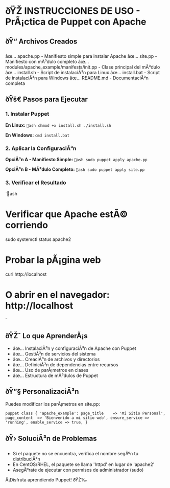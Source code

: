 ﻿# ðŸŽ­ INSTRUCCIONES DE USO - PrÃ¡ctica de Puppet con Apache

## ðŸ“ Archivos Creados

âœ… apache.pp - Manifiesto simple para instalar Apache
âœ… site.pp - Manifiesto con mÃ³dulo completo
âœ… modules/apache_example/manifests/init.pp - Clase principal del mÃ³dulo
âœ… install.sh - Script de instalaciÃ³n para Linux
âœ… install.bat - Script de instalaciÃ³n para Windows
âœ… README.md - DocumentaciÃ³n completa

## ðŸš€ Pasos para Ejecutar

### 1. Instalar Puppet

**En Linux:**
`ash
chmod +x install.sh
./install.sh
`

**En Windows:**
`cmd
install.bat
`

### 2. Aplicar la ConfiguraciÃ³n

**OpciÃ³n A - Manifiesto Simple:**
`ash
sudo puppet apply apache.pp
`

**OpciÃ³n B - MÃ³dulo Completo:**
`ash
sudo puppet apply site.pp
`

### 3. Verificar el Resultado

`ash
# Verificar que Apache estÃ© corriendo
sudo systemctl status apache2

# Probar la pÃ¡gina web
curl http://localhost

# O abrir en el navegador: http://localhost
`

## ðŸŽ¯ Lo que AprenderÃ¡s

- âœ… InstalaciÃ³n y configuraciÃ³n de Apache con Puppet
- âœ… GestiÃ³n de servicios del sistema
- âœ… CreaciÃ³n de archivos y directorios
- âœ… DefiniciÃ³n de dependencias entre recursos
- âœ… Uso de parÃ¡metros en clases
- âœ… Estructura de mÃ³dulos de Puppet

## ðŸ”§ PersonalizaciÃ³n

Puedes modificar los parÃ¡metros en site.pp:

`puppet
class { 'apache_example':
  page_title    => 'Mi Sitio Personal',
  page_content  => 'Bienvenido a mi sitio web',
  ensure_service => 'running',
  enable_service => true,
}
`

## ðŸ› SoluciÃ³n de Problemas

- Si el paquete no se encuentra, verifica el nombre segÃºn tu distribuciÃ³n
- En CentOS/RHEL, el paquete se llama 'httpd' en lugar de 'apache2'
- AsegÃºrate de ejecutar con permisos de administrador (sudo)

Â¡Disfruta aprendiendo Puppet! ðŸŽ‰
